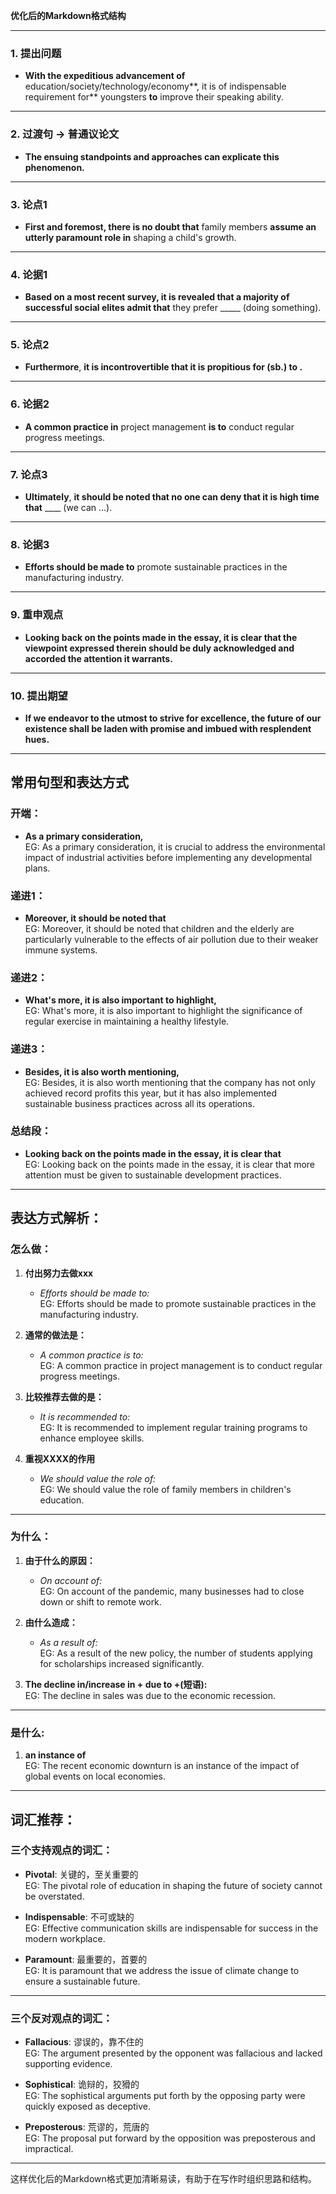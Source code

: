 **优化后的Markdown格式结构**

---

### 1. 提出问题

- **With the expeditious advancement of** education/society/technology/economy**, it is of indispensable requirement for** youngsters **to** improve their speaking ability.

---

### 2. 过渡句 -> 普通议论文

- **The ensuing standpoints and approaches can explicate this phenomenon.**

---

### 3. 论点1

- **First and foremost, there is no doubt that** family members **assume an utterly paramount role in** shaping a child's growth.

---

### 4. 论据1

- **Based on a most recent survey, it is revealed that a majority of successful social elites admit that** they prefer _____ (doing something).

---

### 5. 论点2

- **Furthermore**, **it is incontrovertible that it is propitious for (sb.) to .**

---

### 6. 论据2

- **A common practice in** project management **is to** conduct regular progress meetings.

---

### 7. 论点3

- **Ultimately**, **it should be noted that no one can deny that it is high time that** ____ (we can ...).

---

### 8. 论据3

- **Efforts should be made to** promote sustainable practices in the manufacturing industry.

---

### 9. 重申观点

- **Looking back on the points made in the essay, it is clear that the viewpoint expressed therein should be duly acknowledged and accorded the attention it warrants.**

---

### 10. 提出期望

- **If we endeavor to the utmost to strive for excellence, the future of our existence shall be laden with promise and imbued with resplendent hues.**

---

## **常用句型和表达方式**

### **开端：**

- **As a primary consideration,**  
  EG: As a primary consideration, it is crucial to address the environmental impact of industrial activities before implementing any developmental plans.

### **递进1：**

- **Moreover, it should be noted that**  
  EG: Moreover, it should be noted that children and the elderly are particularly vulnerable to the effects of air pollution due to their weaker immune systems.

### **递进2：**

- **What's more, it is also important to highlight,**  
  EG: What's more, it is also important to highlight the significance of regular exercise in maintaining a healthy lifestyle.

### **递进3：**

- **Besides, it is also worth mentioning,**  
  EG: Besides, it is also worth mentioning that the company has not only achieved record profits this year, but it has also implemented sustainable business practices across all its operations.

### **总结段：**

- **Looking back on the points made in the essay, it is clear that**  
  EG: Looking back on the points made in the essay, it is clear that more attention must be given to sustainable development practices.

---

## **表达方式解析：**

### **怎么做：**

1. **付出努力去做xxx**  
   - *Efforts should be made to:*  
   EG: Efforts should be made to promote sustainable practices in the manufacturing industry.

2. **通常的做法是：**  
   - *A common practice is to:*  
   EG: A common practice in project management is to conduct regular progress meetings.

3. **比较推荐去做的是：**  
   - *It is recommended to:*  
   EG: It is recommended to implement regular training programs to enhance employee skills.

4. **重视XXXX的作用**  
   - *We should value the role of:*  
   EG: We should value the role of family members in children's education.

---

### **为什么：**

1. **由于什么的原因：**  
   - *On account of:*  
   EG: On account of the pandemic, many businesses had to close down or shift to remote work.

2. **由什么造成：**  
   - *As a result of:*  
   EG: As a result of the new policy, the number of students applying for scholarships increased significantly.

3. **The decline in/increase in + due to +(短语):**  
   EG: The decline in sales was due to the economic recession.

---

### **是什么:**

1. **an instance of**  
   EG: The recent economic downturn is an instance of the impact of global events on local economies.

---

## **词汇推荐：**

### **三个支持观点的词汇：**

- **Pivotal**: 关键的，至关重要的  
  EG: The pivotal role of education in shaping the future of society cannot be overstated.

- **Indispensable**: 不可或缺的  
  EG: Effective communication skills are indispensable for success in the modern workplace.

- **Paramount**: 最重要的，首要的  
  EG: It is paramount that we address the issue of climate change to ensure a sustainable future.

---

### **三个反对观点的词汇：**

- **Fallacious**: 谬误的，靠不住的  
  EG: The argument presented by the opponent was fallacious and lacked supporting evidence.

- **Sophistical**: 诡辩的，狡猾的  
  EG: The sophistical arguments put forth by the opposing party were quickly exposed as deceptive.

- **Preposterous**: 荒谬的，荒唐的  
  EG: The proposal put forward by the opposition was preposterous and impractical.

---

这样优化后的Markdown格式更加清晰易读，有助于在写作时组织思路和结构。
